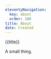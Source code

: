 ```yaml
---
eleventyNavigation:
  key: about
  order: 100
title: About
date: Created
---
```


{{title}}

A small thing. 